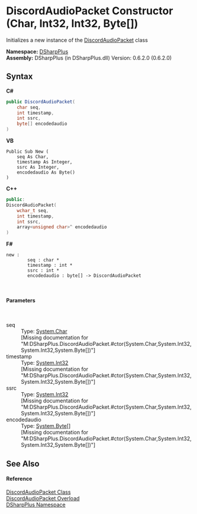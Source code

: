 # DiscordAudioPacket Constructor (Char, Int32, Int32, Byte[])
 

Initializes a new instance of the <a href="8061c5bb-1836-275b-f75b-210cabaf81e7">DiscordAudioPacket</a> class

**Namespace:**&nbsp;<a href="503971eb-de5e-a570-9922-de9500a9b1cc">DSharpPlus</a><br />**Assembly:**&nbsp;DSharpPlus (in DSharpPlus.dll) Version: 0.6.2.0 (0.6.2.0)

## Syntax

**C#**<br />
``` C#
public DiscordAudioPacket(
	char seq,
	int timestamp,
	int ssrc,
	byte[] encodedaudio
)
```

**VB**<br />
``` VB
Public Sub New ( 
	seq As Char,
	timestamp As Integer,
	ssrc As Integer,
	encodedaudio As Byte()
)
```

**C++**<br />
``` C++
public:
DiscordAudioPacket(
	wchar_t seq, 
	int timestamp, 
	int ssrc, 
	array<unsigned char>^ encodedaudio
)
```

**F#**<br />
``` F#
new : 
        seq : char * 
        timestamp : int * 
        ssrc : int * 
        encodedaudio : byte[] -> DiscordAudioPacket
```

<br />

#### Parameters
&nbsp;<dl><dt>seq</dt><dd>Type: <a href="http://msdn2.microsoft.com/en-us/library/k493b04s" target="_blank">System.Char</a><br />\[Missing <param name="seq"/> documentation for "M:DSharpPlus.DiscordAudioPacket.#ctor(System.Char,System.Int32,System.Int32,System.Byte[])"\]</dd><dt>timestamp</dt><dd>Type: <a href="http://msdn2.microsoft.com/en-us/library/td2s409d" target="_blank">System.Int32</a><br />\[Missing <param name="timestamp"/> documentation for "M:DSharpPlus.DiscordAudioPacket.#ctor(System.Char,System.Int32,System.Int32,System.Byte[])"\]</dd><dt>ssrc</dt><dd>Type: <a href="http://msdn2.microsoft.com/en-us/library/td2s409d" target="_blank">System.Int32</a><br />\[Missing <param name="ssrc"/> documentation for "M:DSharpPlus.DiscordAudioPacket.#ctor(System.Char,System.Int32,System.Int32,System.Byte[])"\]</dd><dt>encodedaudio</dt><dd>Type: <a href="http://msdn2.microsoft.com/en-us/library/yyb1w04y" target="_blank">System.Byte</a>[]<br />\[Missing <param name="encodedaudio"/> documentation for "M:DSharpPlus.DiscordAudioPacket.#ctor(System.Char,System.Int32,System.Int32,System.Byte[])"\]</dd></dl>

## See Also


#### Reference
<a href="8061c5bb-1836-275b-f75b-210cabaf81e7">DiscordAudioPacket Class</a><br /><a href="54721e64-8995-3b3b-e976-675f3f35a05c">DiscordAudioPacket Overload</a><br /><a href="503971eb-de5e-a570-9922-de9500a9b1cc">DSharpPlus Namespace</a><br />